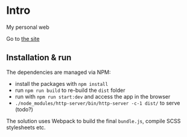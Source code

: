 # Intro

My personal web

Go to [the site](frontend/publish)


## Installation & run

The dependencies are managed via NPM:
- install the packages with `npm install`
- run `npm run build` to re-build the `dist` folder
- run with `npm run start:dev` and access the app in the browser
- `./node_modules/http-server/bin/http-server -c-1 dist/` to serve (todo?)

The solution uses Webpack to build the final `bundle.js`, compile SCSS
stylesheets etc.

